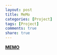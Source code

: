 ```yaml
---
layout: post
title: MeMo 
categories: [Project]
tags: [Project]
comments: true
share: true
---
```


**[MEMO](/project/memo)**